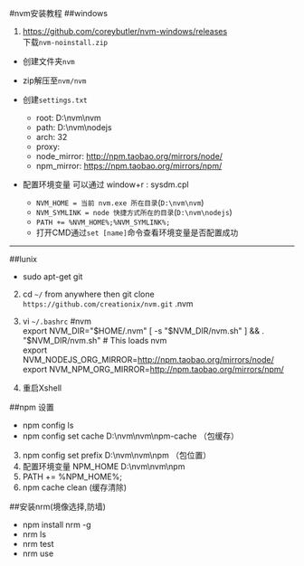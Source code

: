 #nvm安装教程
##windows

1. https://github.com/coreybutler/nvm-windows/releases</br>
下载`nvm-noinstall.zip`
+ 创建文件夹`nvm`
+ zip解压至`nvm/nvm`
+ 创建`settings.txt `
 
  - root: D:\nvm\nvm   
  - path: D:\nvm\nodejs  
  - arch: 32  
  - proxy:   
  - node_mirror: http://npm.taobao.org/mirrors/node/
  - npm_mirror: https://npm.taobao.org/mirrors/npm/
  
  
+ 配置环境变量 可以通过 window+r  : sysdm.cpl

  + `NVM_HOME = 当前 nvm.exe 所在目录`(`D:\nvm\nvm`)
  + `NVM_SYMLINK = node 快捷方式所在的目录`(`D:\nvm\nodejs`)
  + `PATH += %NVM_HOME%;%NVM_SYMLINK%;`
  + 打开CMD通过`set [name]`命令查看环境变量是否配置成功


****

##lunix
+ sudo apt-get git
2. cd `~/` from anywhere then git clone `https://github.com/creationix/nvm.git` .nvm
3. vi `~/.bashrc`
  #nvm  
  export NVM_DIR="$HOME/.nvm"  
  [ -s "$NVM_DIR/nvm.sh" ] && . "$NVM_DIR/nvm.sh" # This loads nvm  
  export NVM_NODEJS_ORG_MIRROR=http://npm.taobao.org/mirrors/node/  
  export NVM_NPM_ORG_MIRROR=http://npm.taobao.org/mirrors/npm/  

4. 重启Xshell
  


##npm 设置
+  npm config ls
+  npm config set cache D:\\nvm\\nvm\\npm-cache （包缓存）
3. npm config set prefix D:\\nvm\\nvm\\npm （包位置）
4. 配置环境变量 NPM_HOME D:\\nvm\\nvm\\npm
5. PATH += %NPM_HOME%;
6. npm cache clean (缓存清除)

##安装nrm(境像选择,防墙)
+ npm install nrm -g
+ nrm ls
+ nrm test
+ nrm use